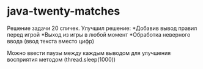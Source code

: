 # java-twenty-matches

Решение задачи 20 спичек.
        Улучшил решение:
        *Добавив вывод правил перед игрой
        *Выход из игры в любой момент
        *Обработка неверного ввода (ввод текста вместо цифр)
 
 Можно ввести паузы между каждым выводом для улучшения восприятия методом (thread.sleep(1000))
